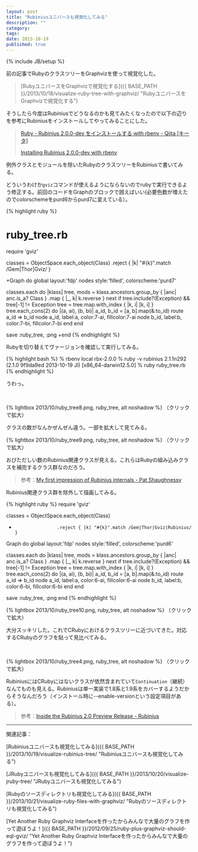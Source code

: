 ```yaml
---
layout: post
title: "Rubiniusユニバースも視覚化してみる"
description: ""
category: 
tags: 
date: 2013-10-19
published: true
---
```

{% include JB/setup %}

前の記事でRubyのクラスツリーをGraphvizを使って視覚化した。

> [RubyユニバースをGraphvizで視覚化する]({{ BASE_PATH }}/2013/10/18/visualize-ruby-tree-with-graphviz/ "RubyユニバースをGraphvizで視覚化する")

そうしたら今度はRubiniusでどうなるのかも見てみたくなったので以下の辺りを参考にRubiniusをインストールしてやってみることにした。

> [Ruby - Rubinius 2.0.0-dev をインストールする with rbenv - Qiita [キータ]](http://qiita.com/taiki45/items/b90002c72352ab382183 "Ruby - Rubinius 2.0.0-dev をインストールする with rbenv - Qiita [キータ]")
> 
> [Installing Rubinius 2.0.0-dev with rbenv](https://gist.github.com/amateurhuman/2005745 "Installing Rubinius 2.0.0-dev with rbenv")

例外クラスとモジュールを除いたRubyのクラスツリーをRubiniusで書いてみる。

どういうわけか`gviz`コマンドが使えるようにならないのでrubyで実行できるよう修正する。前回のコードをGraphのブロックで囲えばいい(必要色数が増えたのでcolorschemeをpurd6からpurd7に変えている）。

{% highlight ruby %}
 # ruby_tree.rb
 require 'gviz'
 
 classes = ObjectSpace.each_object(Class)
                      .reject { |k| "#{k}".match /Gem|Thor|Gviz/ }
 
+Graph do
   global layout:'fdp'
   nodes style:'filled', colorscheme:'purd7'
 
   classes.each do |klass|
     tree, mods = klass.ancestors.group_by { |anc| anc.is_a? Class }
                       .map { |_, k| k.reverse }
     next if tree.include?(Exception) && tree[-1] != Exception
     tree = tree.map.with_index { |k, i| [k, i] }
     tree.each_cons(2) do |(a, ai), (b, bi)|
       a_id, b_id = [a, b].map(&:to_id)
       route a_id => b_id
       node a_id, label:a, color:7-ai, fillcolor:7-ai
       node b_id, label:b, color:7-bi, fillcolor:7-bi
     end
   end
 
   save :ruby_tree, :png
+end
{% endhighlight %}


Rubyを切り替えてヴァージョンを確認して実行してみる。

{% highlight bash %}
% rbenv local rbx-2.0.0
% ruby -v
rubinius 2.1.1n292 (2.1.0 9f9da9ed 2013-10-19 JI) [x86_64-darwin12.5.0]
% ruby ruby_tree.rb
{% endhighlight %}

うわっ。

<br/>


{% lightbox  2013/10/ruby_tree8.png, ruby_tree, alt noshadow %}
（クリックで拡大）

クラスの数がなんかぜんぜん違う。一部を拡大して見てみる。

{% lightbox  2013/10/ruby_tree9.png, ruby_tree, alt noshadow %}
（クリックで拡大）

おびただしい数のRubinius関連クラスが見える。これらはRubyの組み込みクラスを補完するクラス群なのだろう。

> 参考：[My first impression of Rubinius internals - Pat Shaughnessy](http://patshaughnessy.net/2012/1/25/my-first-impression-of-rubinius-internals "My first impression of Rubinius internals - Pat Shaughnessy")

Rubinius関連クラス群を除外して描画してみる。

{% highlight ruby %}
 require 'gviz'
 
 classes = ObjectSpace.each_object(Class)
+                     .reject { |k| "#{k}".match /Gem|Thor|Gviz|Rubinius/ }
 
 Graph do
   global layout:'fdp'
   nodes style:'filled', colorscheme:'purd6'
 
   classes.each do |klass|
     tree, mods = klass.ancestors.group_by { |anc| anc.is_a? Class }
                       .map { |_, k| k.reverse }
     next if tree.include?(Exception) && tree[-1] != Exception
     tree = tree.map.with_index { |k, i| [k, i] }
     tree.each_cons(2) do |(a, ai), (b, bi)|
       a_id, b_id = [a, b].map(&:to_id)
       route a_id => b_id
       node a_id, label:a, color:6-ai, fillcolor:6-ai
       node b_id, label:b, color:6-bi, fillcolor:6-bi
     end
   end
 
   save :ruby_tree, :png
 end
{% endhighlight %}

{% lightbox  2013/10/ruby_tree10.png, ruby_tree, alt noshadow %}
（クリックで拡大）

大分スッキリした。これでCRubyにおけるクラスツリーに近づいてきた。対応するCRubyのグラフを貼って見比べてみる。

<br/>

{% lightbox  2013/10/ruby_tree4.png, ruby_tree, alt noshadow %}
（クリックで拡大）

RubiniusにはCRubyにはないクラスが依然含まれていて`Continuation`（継続）なんてものも見える。Rubiniusは単一実装で1.8系と1.9系をカバーするようだからそうなんだろう（インストール時に--enable-versionという設定項目がある）。

> 参考：[Inside the Rubinius 2.0 Preview Release - Rubinius](http://rubini.us/2011/06/07/inside-rubinius-20-preview/ "Inside the Rubinius 2.0 Preview Release - Rubinius")

---

関連記事：

[Rubiniusユニバースも視覚化してみる]({{ BASE_PATH }}/2013/10/19/visualize-rubinius-tree/ "Rubiniusユニバースも視覚化してみる")

[JRubyユニバースも視覚化してみる]({{ BASE_PATH }}/2013/10/20/visualize-jruby-tree/ "JRubyユニバースも視覚化してみる")

[Rubyのソースディレクトリも視覚化してみる]({{ BASE_PATH }}/2013/10/21/visualize-ruby-files-with-graphviz/ "Rubyのソースディレクトリも視覚化してみる")

[Yet Another Ruby Graphviz Interfaceを作ったからみんなで大量のグラフを作って遊ぼうよ！]({{ BASE_PATH }}/2012/09/25/ruby-plus-graphviz-should-eql-gviz/ "Yet Another Ruby Graphviz Interfaceを作ったからみんなで大量のグラフを作って遊ぼうよ！")


